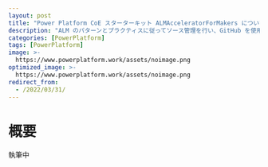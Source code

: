 ```yaml
---
layout: post
title: "Power Platform CoE スターターキット ALMAcceleratorForMakers について"
description: "ALM のパターンとプラクティスに従ってソース管理を行い、GitHub を使用してソリューションを開発環境からテスト環境と運用環境に移動することができます"
categories: [PowerPlatform]
tags: [PowerPlatform]
image: >-
  https://www.powerplatform.work/assets/noimage.png
optimized_image: >-
  https://www.powerplatform.work/assets/noimage.png
redirect_from:
  - /2022/03/31/
---
```


#  概要

執筆中

